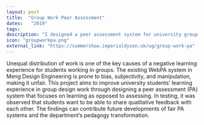 ```yaml
---
layout: post
title:  "Group Work Peer Assessment"
dates:   "2019"
tags: 
description: "I designed a peer assessment system for university group design work that focuses on learning instead of assessing."
icon: "groupworkpa.png"
external_link: "https://summershow.imperialdyson.uk/ug/group-work-pa"
---
```


Unequal distribution of work is one of the key causes of a negative learning experience for students working in groups. The existing WebPA system in Meng Design Engineering is prone to bias, subjectivity, and manipulation, making it unfair. This project aims to improve university students’ learning experience in group design work through designing a peer assessment (PA) system that focuses on learning as opposed to assessing. In testing, it was observed that students want to be able to share qualitative feedback with each other. The findings can contribute future developments of fair PA systems and the department’s pedagogy transformation. 
